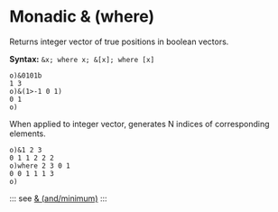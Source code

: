 # Monadic & (where)

Returns integer vector of true positions in boolean vectors.

**Syntax:** ```&x; where x; &[x]; where [x]```

```o
o)&0101b
1 3
o)&(1>-1 0 1)
0 1
o)
```

When applied to integer vector, generates N indices of corresponding elements.

```o
o)&1 2 3
0 1 1 2 2 2
o)where 2 3 0 1
0 0 1 1 1 3
o)
```

::: see
[& (and/minimum)](/verbs/logical/andmin.md)
:::
